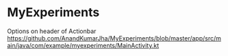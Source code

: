 # MyExperiments

Options on header of Actionbar
https://github.com/AnandKumarJha/MyExperiments/blob/master/app/src/main/java/com/example/myexperiments/MainActivity.kt

